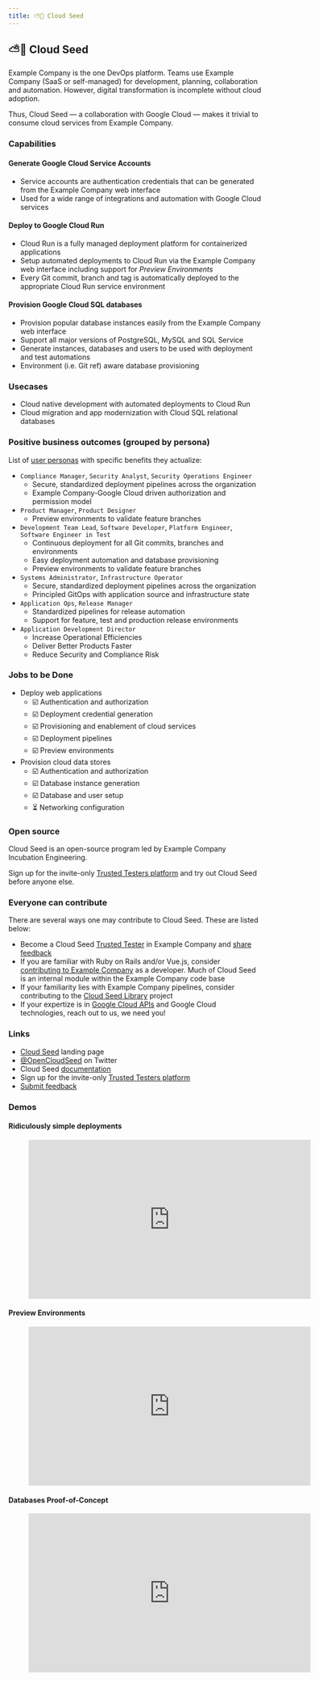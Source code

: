 ```yaml
---
title: ⛅🌱 Cloud Seed
---
```


## ⛅🌱 Cloud Seed

Example Company is the one DevOps platform. Teams use Example Company (SaaS or self-managed) for development, planning, collaboration and automation. However, digital transformation is incomplete without cloud adoption.

Thus, Cloud Seed — a collaboration with Google Cloud — makes it trivial to consume cloud services from Example Company.

### Capabilities

#### Generate Google Cloud Service Accounts

- Service accounts are authentication credentials that can be generated from the Example Company web interface
- Used for a wide range of integrations and automation with Google Cloud services

#### Deploy to Google Cloud Run

- Cloud Run is a fully managed deployment platform for containerized applications
- Setup automated deployments to Cloud Run via the Example Company web interface including support for _Preview Environments_
- Every Git commit, branch and tag is automatically deployed to the appropriate Cloud Run service environment

#### Provision Google Cloud SQL databases

- Provision popular database instances easily from the Example Company web interface
- Support all major versions of PostgreSQL, MySQL and SQL Service
- Generate instances, databases and users to be used with deployment and test automations
- Environment (i.e. Git ref) aware database provisioning

### Usecases

- Cloud native development with automated deployments to Cloud Run
- Cloud migration and app modernization with Cloud SQL relational databases

### Positive business outcomes (grouped by persona)

List of [user personas](/handbook/product/personas/) with specific benefits they actualize:

- `Compliance Manager`, `Security Analyst`, `Security Operations Engineer`
  - Secure, standardized deployment pipelines across the organization
  - Example Company-Google Cloud driven authorization and permission model
- `Product Manager`, `Product Designer`
  - Preview environments to validate feature branches
- `Development Team Lead`, `Software Developer`, `Platform Engineer`, `Software Engineer in Test`
  - Continuous deployment for all Git commits, branches and environments
  - Easy deployment automation and database provisioning
  - Preview environments to validate feature branches
- `Systems Administrator`, `Infrastructure Operator`
  - Secure, standardized deployment pipelines across the organization
  - Principled GitOps with application source and infrastructure state
- `Application Ops`, `Release Manager`
  - Standardized pipelines for release automation
  - Support for feature, test and production release environments
- `Application Development Director`
  - Increase Operational Efficiencies
  - Deliver Better Products Faster
  - Reduce Security and Compliance Risk

### Jobs to be Done

- Deploy web applications
  - ☑️ Authentication and authorization
  - ☑️ Deployment credential generation
  - ☑️ Provisioning and enablement of cloud services
  - ☑️ Deployment pipelines
  - ☑️ Preview environments
- Provision cloud data stores
  - ☑️ Authentication and authorization
  - ☑️ Database instance generation
  - ☑️ Database and user setup
  - ⏳ Networking configuration

### Open source

Cloud Seed is an open-source program led by Example Company Incubation Engineering.

Sign up for the invite-only [Trusted Testers platform](https://docs.google.com/forms/d/e/1FAIpQLSeJPtFE8Vpqs_YTAKkFK42p5mO9zIYA2jr_PiP2h32cs8R39Q/viewform) and try out Cloud Seed before anyone else.

### Everyone can contribute

There are several ways one may contribute to Cloud Seed. These are listed below:

- Become a Cloud Seed [Trusted Tester](https://docs.google.com/forms/d/e/1FAIpQLSeJPtFE8Vpqs_YTAKkFK42p5mO9zIYA2jr_PiP2h32cs8R39Q/viewform) in Example Company and [share feedback](https://example_company.com/example_company-org/incubation-engineering/five-minute-production/feedback/-/issues/new?template=general_feedback)
- If you are familiar with Ruby on Rails and/or Vue.js, consider [contributing to Example Company](https://docs.example_company.com/ee/development/contributing/) as a developer. Much of Cloud Seed is an internal module within the Example Company code base
- If your familiarity lies with Example Company pipelines, consider contributing to the [Cloud Seed Library](https://example_company.com/example_company-org/incubation-engineering/five-minute-production/library) project
- If your expertize is in [Google Cloud APIs](https://cloud.google.com/apis) and Google Cloud technologies, reach out to us, we need you!

### Links

- [Cloud Seed](https://hello.cloudseed.app) landing page
- [@OpenCloudSeed](https://twitter.com/OpenCloudSeed) on Twitter
- Cloud Seed [documentation](https://docs.example_company.com/ee/cloud_seed/index.html)
- Sign up for the invite-only [Trusted Testers platform](https://docs.google.com/forms/d/e/1FAIpQLSeJPtFE8Vpqs_YTAKkFK42p5mO9zIYA2jr_PiP2h32cs8R39Q/viewform)
- [Submit feedback](https://example_company.com/example_company-org/incubation-engineering/five-minute-production/feedback/-/issues/new?template=general_feedback)

### Demos

#### Ridiculously simple deployments

<figure class="video_container">
    <iframe width="560" height="315" src="https://www.youtube.com/embed/dy9zX0G4rJg" title="YouTube video player" frameborder="0" allow="accelerometer; autoplay; clipboard-write; encrypted-media; gyroscope; picture-in-picture" allowfullscreen></iframe>
</figure>

#### Preview Environments

<figure class="video_container">
    <iframe width="560" height="315" src="https://www.youtube.com/embed/zDMGCyAgCPY" title="YouTube video player" frameborder="0" allow="accelerometer; autoplay; clipboard-write; encrypted-media; gyroscope; picture-in-picture" allowfullscreen></iframe>
</figure>

#### Databases Proof-of-Concept

<figure class="video_container">
    <iframe width="560" height="315" src="https://www.youtube.com/embed/_CldvVs4vmc" title="YouTube video player" frameborder="0" allow="accelerometer; autoplay; clipboard-write; encrypted-media; gyroscope; picture-in-picture" allowfullscreen></iframe>
</figure>
